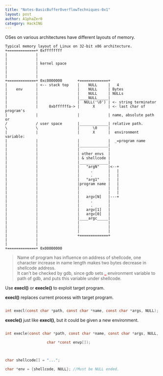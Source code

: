 ```yaml
---
title: "Notes-BasicBufferOverflowTechniques-0x1"
layout: post
author: A1phaZer0
category: HackING
---
```


OSes on various architectures have different layouts of memory.
<!--more-->

```
Typical memory layout of Linux on 32-bit x86 architecture.
+=============+ 0xffffffff
|             |
|             |
|             | kernel space
|             |
|             |
|             |
+=============+ 0xc0000000       +=============+
|             | <-- stack top    |    NULL     |   4
|    env      |                  |    NULL     | Bytes
|             |                  |    NULL     | NULLs
|             |                  |____NULL_____|
|             |                  |  NULL('\0') | <- string terminator
|             |     0xbffffffa-> |      X      | <- last char of program's
|             |                  |             | name, absolute path or 
/             / user space       |_____________| relative path.
\             \                  |      \0     |
|             |                  |      X      |  environment variable:
|             |                  |             |  _=program name
|             |                  |_____________|
|             |                  |             |
|             |                  | other envs  |
|             |                  | & shellcode |
|             |                  |_____________|
|             |                  |   "argN"    |<--+
|             |                  |     .       |   |
|             |                  |     .       |   |
|             |                  |   "arg1"    |   |
|             |                  |program name |   |
|             |                  |             |   |
|             |                  |             |   |
|             |                  |   argv[N]   |---+
|             |                  |     .       |
|             |                  |     .       |
|             |                  |   argv[1]   |
|             |                  |   argv[0]   |
|             |                  |____argc_____|
|             |                  |             |
|             |                  |             |
|             |                  |             |
|             |                  +=============+
|             |
|             |
+=============+ 0x00000000
```
>Name of program has influence on address of shellcode, one character increase in
name length makes two bytes decrease in shellcode address.  
>It can't be checked by gdb, since gdb sets <span style="color:red">**_**</span> environment variable to path
of gdb, and puts this variable under shellcode.

Use **execl()** or **execle()** to exploit target program.  

**execl()** replaces current process with target program.

```c

int execl(const char *path, const char *name, const char *args, NULL);

```

**execle()** just like **execl()**, but it could be given a new environment.

```c

int execle(const char *path, const char *name, const char *args, NULL,  

		           char *const envp[]);

           

char shellcode[] = "...";

char *env = {shellcode, NULL}; //Must be NULL ended.

```

